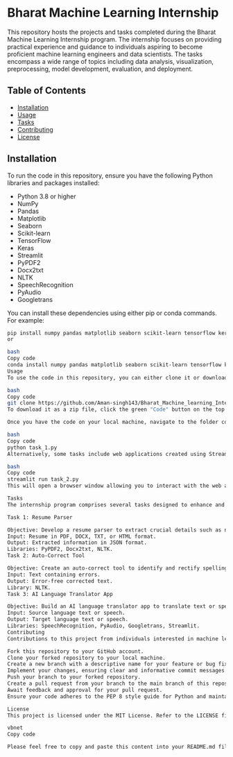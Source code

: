 # Bharat Machine Learning Internship

This repository hosts the projects and tasks completed during the Bharat Machine Learning Internship program. The internship focuses on providing practical experience and guidance to individuals aspiring to become proficient machine learning engineers and data scientists. The tasks encompass a wide range of topics including data analysis, visualization, preprocessing, model development, evaluation, and deployment.

## Table of Contents

- [Installation](#installation)
- [Usage](#usage)
- [Tasks](#tasks)
- [Contributing](#contributing)
- [License](#license)

## Installation

To run the code in this repository, ensure you have the following Python libraries and packages installed:

- Python 3.8 or higher
- NumPy
- Pandas
- Matplotlib
- Seaborn
- Scikit-learn
- TensorFlow
- Keras
- Streamlit
- PyPDF2
- Docx2txt
- NLTK
- SpeechRecognition
- PyAudio
- Googletrans

You can install these dependencies using either pip or conda commands. For example:

```bash
pip install numpy pandas matplotlib seaborn scikit-learn tensorflow keras streamlit pyPDF2 docx2txt nltk speechrecognition pyaudio googletrans
or

bash
Copy code
conda install numpy pandas matplotlib seaborn scikit-learn tensorflow keras streamlit pyPDF2 docx2txt nltk speechrecognition pyaudio googletrans
Usage
To use the code in this repository, you can either clone it or download it as a zip file. To clone the repository, run the following command in your terminal:

bash
Copy code
git clone https://github.com/Aman-singh143/Bharat_Machine_learning_Internship.git
To download it as a zip file, click the green "Code" button on the top right corner of this page and select "Download ZIP".

Once you have the code on your local machine, navigate to the folder containing it and execute the Python scripts or Jupyter notebooks using your preferred IDE or editor. For instance, to run the script for task 1, use the following command:

bash
Copy code
python task_1.py
Alternatively, some tasks include web applications created using Streamlit. To run the web app for task 2, execute:

bash
Copy code
streamlit run task_2.py
This will open a browser window allowing you to interact with the web app.

Tasks
The internship program comprises several tasks designed to enhance and demonstrate various machine learning skills and techniques. Each task comes with a specific objective and corresponding instructions. Detailed information for each task can be found in their respective folders within this repository. The tasks include:

Task 1: Resume Parser

Objective: Develop a resume parser to extract crucial details such as name, email, phone number, skills, education, and experience from resumes.
Input: Resume in PDF, DOCX, TXT, or HTML format.
Output: Extracted information in JSON format.
Libraries: PyPDF2, Docx2txt, NLTK.
Task 2: Auto-Correct Tool

Objective: Create an auto-correct tool to identify and rectify spelling and grammar errors in text.
Input: Text containing errors.
Output: Error-free corrected text.
Library: NLTK.
Task 3: AI Language Translator App

Objective: Build an AI language translator app to translate text or speech between languages.
Input: Source language text or speech.
Output: Target language text or speech.
Libraries: SpeechRecognition, PyAudio, Googletrans, Streamlit.
Contributing
Contributions to this project from individuals interested in machine learning and data science are highly encouraged. If you wish to contribute, please follow these steps:

Fork this repository to your GitHub account.
Clone your forked repository to your local machine.
Create a new branch with a descriptive name for your feature or bug fix.
Implement your changes, ensuring clear and informative commit messages.
Push your branch to your forked repository.
Create a pull request from your branch to the main branch of this repository.
Await feedback and approval for your pull request.
Ensure your code adheres to the PEP 8 style guide for Python and maintain comprehensive documentation.

License
This project is licensed under the MIT License. Refer to the LICENSE file for more details.

vbnet
Copy code

Please feel free to copy and paste this content into your README.md file as requested. If you need any further adjustments or modifications, please let me know.